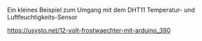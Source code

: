   Ein kleines Beispiel zum Umgang mit dem DHT11 Temperatur- und Luftfeuchtigkeits-Sensor

  https://usysto.net/12-volt-frostwaechter-mit-arduino_390
